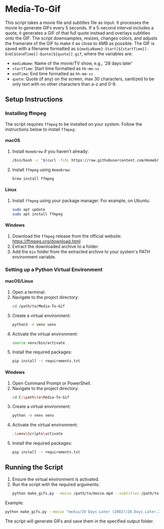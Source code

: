 # Media-To-Gif

This script takes a movie file and subtitles file as input. It processes the movie to generate GIFs every 5 seconds. If a 5-second interval includes a quote, it generates a GIF of that full quote instead and overlays subtitles onto the GIF. The script downsamples, resizes, changes colors, and adjusts the framerate of the GIF to make it as close to 4MB as possible. The GIF is saved with a filename formatted as `${mediaName}-Start[${startTime}]-End[${endTime}]-Quote[${quote}].gif`, where the variables are:
- `mediaName`: Name of the movie/TV show, e.g., '28 days later'
- `startTime`: Start time formatted as `hh-mm-ss`
- `endTime`: End time formatted as `hh-mm-ss`
- `quote`: Quote (if any) on the screen, max 30 characters, sanitized to be only text with no other characters than a-z and 0-9.

## Setup Instructions

### Installing ffmpeg
The script requires `ffmpeg` to be installed on your system. Follow the instructions below to install `ffmpeg`:

#### macOS
1. Install `Homebrew` if you haven't already:
    ```sh
    /bin/bash -c "$(curl -fsSL https://raw.githubusercontent.com/Homebrew/install/HEAD/install.sh)"
    ```
2. Install `ffmpeg` using `Homebrew`:
    ```sh
    brew install ffmpeg
    ```

#### Linux
1. Install `ffmpeg` using your package manager. For example, on Ubuntu:
    ```sh
    sudo apt update
    sudo apt install ffmpeg
    ```

#### Windows
1. Download the `ffmpeg` release from the official website: https://ffmpeg.org/download.html
2. Extract the downloaded archive to a folder.
3. Add the `bin` folder from the extracted archive to your system's PATH environment variable.

### Setting up a Python Virtual Environment

#### macOS/Linux
1. Open a terminal.
2. Navigate to the project directory:
    ```sh
    cd /path/to/Media-To-Gif
    ```
3. Create a virtual environment:
    ```sh
    python3 -m venv venv
    ```
4. Activate the virtual environment:
    ```sh
    source venv/bin/activate
    ```
5. Install the required packages:
    ```sh
    pip install -r requirements.txt
    ```

#### Windows
1. Open Command Prompt or PowerShell.
2. Navigate to the project directory:
    ```sh
    cd C:\path\to\Media-To-Gif
    ```
3. Create a virtual environment:
    ```sh
    python -m venv venv
    ```
4. Activate the virtual environment:
    ```sh
    .\venv\Scripts\activate
    ```
5. Install the required packages:
    ```sh
    pip install -r requirements.txt
    ```

## Running the Script
1. Ensure the virtual environment is activated.
2. Run the script with the required arguments:
    ```sh
    python make_gifs.py --movie /path/to/movie.mp4 --subtitles /path/to/subtitles.srt --output /mnt/x/28dayslatergifs --interval 5 --startTime 01:22:23
    ```
Example:
```sh
python make_gifs.py --movie "media/28 Days Later (2002)/28.Days.Later.2002.720p.mp4" --subtitles "media/28 Days Later (2002)/28.Days.Later.2002.Subtitles.srt" --output /mnt/x/28dayslatergifs --interval 5 --startTime 01:22:23 --maxFilesize 15mb
```

The script will generate GIFs and save them in the specified output folder.